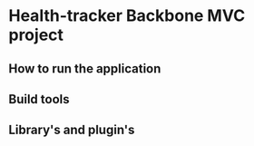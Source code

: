 Health-tracker Backbone MVC project
==============================

How to run the application
------------------------------------

Build tools
------------------------------------

Library's and plugin's
------------------------------------

